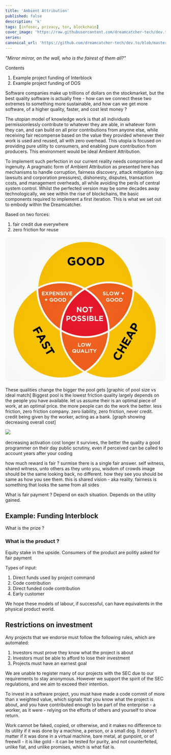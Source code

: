 ```yaml
---
title: 'Ambient Attribution'
published: false
description: 'k'
tags: [infosec, privacy, tor, blockchain]
cover_image: 'https://raw.githubusercontent.com/dreamcatcher-tech/dev.to/master/blog-posts/ambient-attribution/assets/time-money-balance.jpg'
series:
canonical_url: 'https://github.com/dreamcatcher-tech/dev.to/blob/master/blog-posts/ambient-attribution/ambient-attribution.md'
---
```


_"Mirror mirror, on the wall, who is the fairest of them all?"_

Contents

1. Example project funding of Interblock
1. Example project funding of DOS

Software companies make up trillions of dollars on the stockmarket, but the best
quality software is actually free - how can we connect these two extremes to
something more sustainable, and how can we get more software, of a higher
quality, faster, and cost lest money ?

<!--truncate-->

The utopian model of knowledge work is that all individuals permissionlessly contribute to whatever they are able, in whatever form they can, and can build on all prior contributions from anyone else, while receiving fair recompense based on the value they provided whenever their work is used and reused, all with zero overhead. This utopia is focused on providing pure utility to consumers, and enabling pure contribution from producers. This environment would be ideal Ambient Attribution.

To implement such perfection in our current reality needs compromise and ingenuity. A pragmatic form of Ambient Attribution as presented here has mechanisms to handle corruption, fairness discovery, attack mitigation (eg: lawsuits and corporation pressures), dishonesty, disputes, transaction costs, and management overheads, all while avoiding the perils of central system control. Whilst the perfected version may be some decades away technologically, we see within the rise of blockchains, the basic components required to implement a first iteration. This is what we set out to embody within the Dreamcatcher.

Based on two forces:

1. fair credit due everywhere
1. zero friction for reuse

![Iron Triangle of Time vs Cost vs Quality](./2020-12-20-assets/good-fast-cheap.jpg)

These qualities change the bigger the pool gets [graphic of pool size vs ideal
match] Biggest pool is the lowest friction quality largely depends on the people
you have available. let us assume their is an optimal piece of work, at an
optimal price. the more people can do the work the better. less friction, zero
friction company. zero liability, zero friction, never credit. credit being
given by the worker, acting as a bank. [graph showing decreasing overall cost]

[<img src='/blog/2020-12-20-assets/sweat-equity.jpg' height="480"/>](./2020-12-20-assets/sweat-equity.jpg)

decreasing activation cost longer it survives, the better the quality a good
programmer on their day public scrutiny, even if perceived can be called to
account years after your coding

how much reward is fair ? surmise there is a single fair answer. self witness,
shared witness, unto others as they unto you, wisdom of crowds image should be
the same looking back, no different. how they see you should be same as how you
see them. this is shared vision - aka reality. fairness is something that looks
the same from all sides

What is fair payment ? Depend on each situation. Depends on the utility gained.

## Example: Funding Interblock

What is the prize ?

### What is the product ?

Equity stake in the upside. Consumers of the product are politly asked for fair
payment

Types of input:

1. Direct funds used by project command
1. Code contribution
1. Direct funded code contribution
1. Early customer

We hope these models of labour, if successful, can have equivalents in the
physical product world.

## Restrictions on investment

Any projects that we endorse must follow the following rules, which are
automated:

1. Investors must prove they know what the project is about
1. Investors must be able to afford to lose their investment
1. Projects must have an earnest goal

We are unable to register many of our projects with the SEC due to our
requirements to stay anonymous. However we support the spirit of the SEC
regulations, and we aim to exceed their intention.

To invest in a software project, you must have made a code commit of more than x
weighted value, which signals that you know what the project is about, and you
have contributed enough to be part of the enterprise - a worker, as it were -
relying on the efforts of others and yourself to show return.

Work cannot be faked, copied, or otherwise, and it makes no difference to its
utility if it was done by a machine, a person, or a small dog. It doesn't matter
if it was done in a virtual machine, bare metal, at gunpoint, or of freewill -
it is like gold - it can be tested for purity, and not counterfeited, unlike
fiat, and unlike promises, which is what fiat is.

